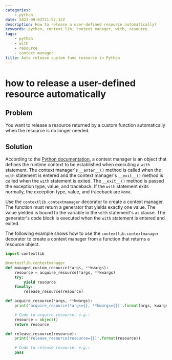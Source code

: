 ```yaml
---
categories:
    - python
date: 2023-09-03T21:57:12Z
description: How to release a user-defined resource automatically?
keywords: python, context lib, context manager, with, resource
tags:
    - python
    - with
    - resource
    - context manager
title: Auto release custom func resource in Python
---
```




# how to release a user-defined resource automatically

## Problem

You want to release a resource returned by a custom function automatically when the resource is no longer needed.

## Solution

According to the [Python documentation](https://docs.python.org/3/reference/datamodel.html#context-managers), a context manager is an object that
defines the runtime context to be established when executing a `with` statement. The context manager's `__enter__()` method is called when the `with`
statement is entered and the context manager's `__exit__()` method is called when the `with` statement is exited. The `__exit__()` method is passed
the exception type, value, and traceback. If the `with` statement exits normally, the exception type, value, and traceback are `None`.

Use the `contextlib.contextmanager` decorator to create a context manager. The function must return a generator that yields exactly one value. The
value yielded is bound to the variable in the `with` statement's `as` clause. The generator's code block is executed when the `with` statement is
entered and exited.

The following example shows how to use the `contextlib.contextmanager` decorator to create a context manager from a function that returns a resource
object.

```python
import contextlib

@contextlib.contextmanager
def managed_custom_resource(*args, **kwargs):
    resource = acquire_resource(*args, **kwargs)
    try:
        yield resource
    finally:
        release_resource(resource)

def acquire_resource(*args, **kwargs):
    print('acquire_resource(*args={}, **kwargs={})'.format(args, kwargs))

    # Code to acquire resource, e.g.:
    resource = object()
    return resource

def release_resource(resource):
    print('release_resource(resource={})'.format(resource))

    # Code to release resource, e.g.:
    pass
```
